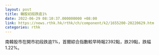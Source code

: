 ```yaml
---
layout: post
title: 韓股初段跌逾1%
date: 2022-06-29 08:10:37.000000000 +08:00
link: https://news.rthk.hk/rthk/ch/component/k2/1655200-20220629.htm
categories: rthk
---
```


南韓股市在開市初段跌逾1%，首爾綜合指數較早時報2392點，跌29點，跌幅1.22%。
